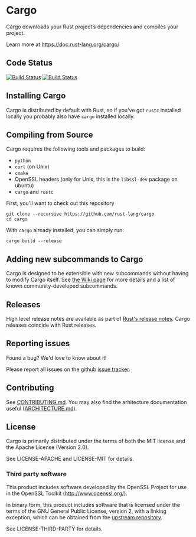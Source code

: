 # Cargo

Cargo downloads your Rust project’s dependencies and compiles your project.

Learn more at https://doc.rust-lang.org/cargo/

## Code Status

[![Build Status](https://travis-ci.org/rust-lang/cargo.svg?branch=master)](https://travis-ci.org/rust-lang/cargo)
[![Build Status](https://ci.appveyor.com/api/projects/status/github/rust-lang/cargo?branch=master&svg=true)](https://ci.appveyor.com/project/rust-lang-libs/cargo)

## Installing Cargo

Cargo is distributed by default with Rust, so if you've got `rustc` installed
locally you probably also have `cargo` installed locally.

## Compiling from Source

Cargo requires the following tools and packages to build:

* `python`
* `curl` (on Unix)
* `cmake`
* OpenSSL headers (only for Unix, this is the `libssl-dev` package on ubuntu)
* `cargo` and `rustc`

First, you'll want to check out this repository

```
git clone --recursive https://github.com/rust-lang/cargo
cd cargo
```

With `cargo` already installed, you can simply run:

```
cargo build --release
```

## Adding new subcommands to Cargo

Cargo is designed to be extensible with new subcommands without having to modify
Cargo itself. See [the Wiki page][third-party-subcommands] for more details and
a list of known community-developed subcommands.

[third-party-subcommands]: https://github.com/rust-lang/cargo/wiki/Third-party-cargo-subcommands


## Releases

High level release notes are available as part of [Rust's release notes][rel].
Cargo releases coincide with Rust releases.

[rel]: https://github.com/rust-lang/rust/blob/master/RELEASES.md

## Reporting issues

Found a bug? We'd love to know about it!

Please report all issues on the github [issue tracker][issues].

[issues]: https://github.com/rust-lang/cargo/issues

## Contributing

See [CONTRIBUTING.md](CONTRIBUTING.md). You may also find the arhitecture
documentation useful ([ARCHITECTURE.md](ARCHITECTURE.md)).

## License

Cargo is primarily distributed under the terms of both the MIT license
and the Apache License (Version 2.0).

See LICENSE-APACHE and LICENSE-MIT for details.

### Third party software

This product includes software developed by the OpenSSL Project
for use in the OpenSSL Toolkit (http://www.openssl.org/).

In binary form, this product includes software that is licensed under the
terms of the GNU General Public License, version 2, with a linking exception,
which can be obtained from the [upstream repository][1].

See LICENSE-THIRD-PARTY for details.

[1]: https://github.com/libgit2/libgit2

